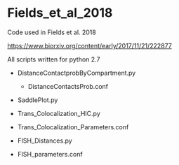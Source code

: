 # Fields_et_al_2018
Code used in Fields et al. 2018

https://www.biorxiv.org/content/early/2017/11/21/222877

All scripts written for python 2.7
  
- DistanceContactprobByCompartment.py  
  - DistanceContactsProb.conf  
  
- SaddlePlot.py  
  
- Trans_Colocalization_HIC.py  
 - Trans_Colocalization_Parameters.conf  

- FISH_Distances.py  
 - FISH_parameters.conf  
